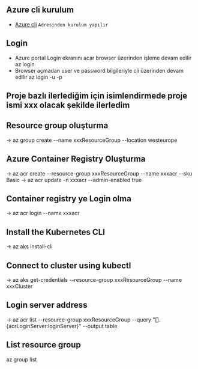 ## Azure cli kurulum
- [Azure cli](https://docs.microsoft.com/en-us/cli/azure/install-azure-cli-windows?tabs=azure-cli) `Adresinden kurulum yapılır`


## Login
* Azure portal Login ekranını acar browser üzerinden işleme devam edilir
    az login
* Browser açmadan user ve password bilgileriyle cli üzerinden devam edilir
    az login -u <username> -p <password>

## Proje bazlı ilerlediğim için isimlendirmede proje ismi xxx olacak şekilde ilerledim

## Resource group oluşturma
-> az group create --name xxxResourceGroup --location westeurope

## Azure Container Registry Oluşturma
-> az acr create --resource-group xxxResourceGroup --name xxxacr --sku Basic
-> az acr update -n xxxacr --admin-enabled true

## Container registry ye Login olma
-> az acr login --name xxxacr

## Install the Kubernetes CLI
->  az aks install-cli

## Connect to cluster using kubectl
-> az aks get-credentials --resource-group xxxResourceGroup --name xxxCluster

## Login server address
-> az acr list --resource-group xxxResourceGroup --query "[].{acrLoginServer:loginServer}" --output table


## List resource group
az group list
